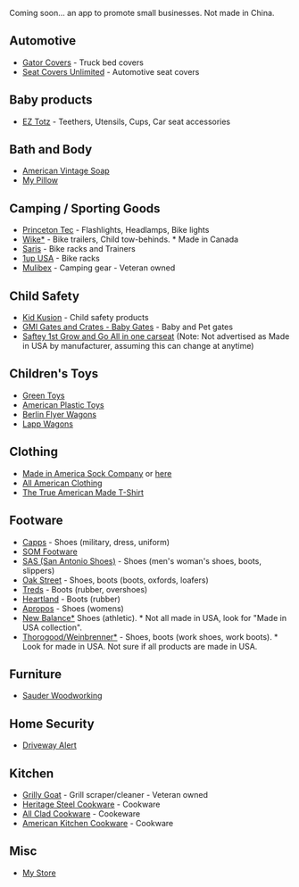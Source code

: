 Coming soon... an app to promote small businesses.  Not made in China.

## Automotive
  - [Gator Covers](https://gatorcovers.com/about) - Truck bed covers
  - [Seat Covers Unlimited](https://seatcoversunlimited.com) - Automotive seat covers

## Baby products
  - [EZ Totz](https://eztotz.com/) - Teethers, Utensils, Cups, Car seat accessories

## Bath and Body
  - [American Vintage Soap](https://avsoapco.com)
  - [My Pillow](https://www.mypillow.com)

## Camping / Sporting Goods
  - [Princeton Tec](https://princetontec.com) - Flashlights, Headlamps, Bike lights
  - [Wike*](https://wicycle.com/products/bike-trailers/junior-bicycle-trailer) - Bike trailers, Child tow-behinds. * Made in Canada
  - [Saris](https://www.saris.com) - Bike racks and Trainers
  - [1up USA](https://www.1up-usa.com) - Bike racks
  - [Mulibex](https://mulibex.com) - Camping gear - Veteran owned

## Child Safety
  - [Kid Kusion](https://www.kidkusion.com) - Child safety products
  - [GMI Gates and Crates - Baby Gates](https://www.gmigates.com/baby-gates) - Baby and Pet gates
  - [Saftey 1st Grow and Go All in one carseat](https://www.safety1st.com/grow-and-go) (Note: Not advertised as Made in USA by manufacturer, assuming this can change at anytime)
 
## Children's Toys
  - [Green Toys](https://www.greentoys.com)
  - [American Plastic Toys](https://americanplastictoys.com)
  - [Berlin Flyer Wagons](https://premierwagons.com)
  - [Lapp Wagons](https://lappwagons.com/product/wagon-sun-top/)

## Clothing
  - [Made in America Sock Company](https://madeinamericasockcompany.com) or [here](https://www.mypillow.com/made-in-america-socks.html)
  - [All American Clothing](https://www.allamericanclothing.com)
  - [The True American Made T-Shirt](https://www.mypillow.com/the-true-american-made-t-shirt.html)

## Footware
  - [Capps](https://uniform.usmadeshoes.com) - Shoes (military, dress, uniform)
  - [SOM Footware](https://www.somfootwear.com)
  - [SAS (San Antonio Shoes)](https://www.sasshoes.com/home/) - Shoes (men's woman's shoes, boots, slippers)
  - [Oak Street](https://oakstreetbootmakers.com/) - Shoes, boots (boots, oxfords, loafers)
  - [Treds](https://www.treds.com) - Boots (rubber, overshoes)
  - [Heartland](https://www.heartlandfootwearinc.com/) - Boots (rubber)
  - [Apropos](https://aproposfootwear.com/) - Shoes (womens)
  - [New Balance*](https://www.newbalance.com/made-in-the-usa/?searchSource=american%20Made) Shoes (athletic). * Not all made in USA, look for "Made in USA collection".
  - [Thorogood/Weinbrenner*](https://www.thorogoodusa.com/made-in-the-usa-boots) - Shoes, boots (work shoes, work boots).  * Look for made in USA. Not sure if all products are made in USA.
 
## Furniture
  - [Sauder Woodworking](https://www.sauder.com)

## Home Security
  - [Driveway Alert](https://drivewayalert.com)

## Kitchen
  - [Grilly Goat](https://grillygoat.godaddysites.com) - Grill scraper/cleaner - Veteran owned
  - [Heritage Steel Cookware](https://heritagesteel.us) - Cookware
  - [All Clad Cookware](https://all-clad.com) - Cookeware
  - [American Kitchen Cookware](https://americankitchencookware.com) - Cookware

## Misc
- [My Store](https://www.mystore.com)


